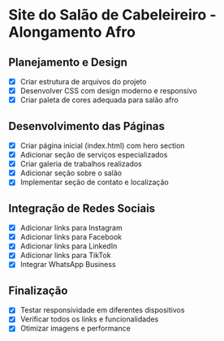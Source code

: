 # Site do Salão de Cabeleireiro - Alongamento Afro

## Planejamento e Design
- [x] Criar estrutura de arquivos do projeto
- [x] Desenvolver CSS com design moderno e responsivo
- [x] Criar paleta de cores adequada para salão afro

## Desenvolvimento das Páginas
- [x] Criar página inicial (index.html) com hero section
- [x] Adicionar seção de serviços especializados
- [x] Criar galeria de trabalhos realizados
- [x] Adicionar seção sobre o salão
- [x] Implementar seção de contato e localização

## Integração de Redes Sociais
- [x] Adicionar links para Instagram
- [x] Adicionar links para Facebook
- [x] Adicionar links para LinkedIn
- [x] Adicionar links para TikTok
- [x] Integrar WhatsApp Business

## Finalização
- [x] Testar responsividade em diferentes dispositivos
- [x] Verificar todos os links e funcionalidades
- [x] Otimizar imagens e performance